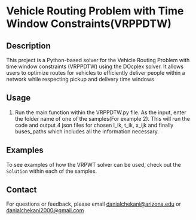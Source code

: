 # Vehicle Routing Problem with Time Window Constraints(VRPPDTW)

## Description
This project is a Python-based solver for the Vehicle Routing Problem with time window constraints (VRPPDTW) using the DOcplex solver. It allows users to optimize routes for vehicles to efficiently deliver people within a network while respecting pickup and delivery time windows

## Usage
1. Run the main function within the VRPPDTW.py file. As the input, enter the folder name of one of the samples(For example 2). This will run the code and output 4 json files for chosen l_ik, t_ik, x_ijk and finally buses_paths which includes all the information necessary.

## Examples
To see examples of how the VRPWT solver can be used, check out the `Solution` within each of the samples.

## Contact
For questions or feedback, please email [danialchekani@arizona.edu](mailto:danialchekani@arizona.edu) or [danialchekani2000@gmail.com](danialchekani2000@gmail.com)




